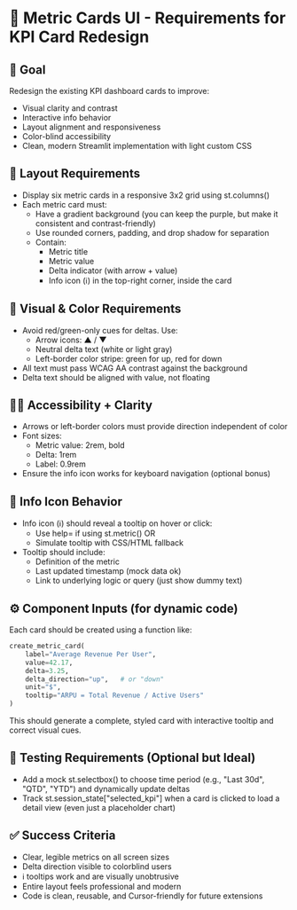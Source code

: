 # 🔧 Metric Cards UI - Requirements for KPI Card Redesign

## 🎯 Goal

Redesign the existing KPI dashboard cards to improve:
- Visual clarity and contrast
- Interactive info behavior
- Layout alignment and responsiveness
- Color-blind accessibility
- Clean, modern Streamlit implementation with light custom CSS

## 🧱 Layout Requirements
- Display six metric cards in a responsive 3x2 grid using st.columns()
- Each metric card must:
  - Have a gradient background (you can keep the purple, but make it consistent and contrast-friendly)
  - Use rounded corners, padding, and drop shadow for separation
  - Contain:
    - Metric title
    - Metric value
    - Delta indicator (with arrow + value)
    - Info icon (ℹ️) in the top-right corner, inside the card

## 🎨 Visual & Color Requirements
- Avoid red/green-only cues for deltas. Use:
  - Arrow icons: ▲ / ▼
  - Neutral delta text (white or light gray)
  - Left-border color stripe: green for up, red for down
- All text must pass WCAG AA contrast against the background
- Delta text should be aligned with value, not floating

## 🧑‍🦯 Accessibility + Clarity
- Arrows or left-border colors must provide direction independent of color
- Font sizes:
  - Metric value: 2rem, bold
  - Delta: 1rem
  - Label: 0.9rem
- Ensure the info icon works for keyboard navigation (optional bonus)

## 🧠 Info Icon Behavior
- Info icon (ℹ️) should reveal a tooltip on hover or click:
  - Use help= if using st.metric() OR
  - Simulate tooltip with CSS/HTML fallback
- Tooltip should include:
  - Definition of the metric
  - Last updated timestamp (mock data ok)
  - Link to underlying logic or query (just show dummy text)

## ⚙️ Component Inputs (for dynamic code)

Each card should be created using a function like:

```python
create_metric_card(
    label="Average Revenue Per User",
    value=42.17,
    delta=3.25,
    delta_direction="up",   # or "down"
    unit="$",
    tooltip="ARPU = Total Revenue / Active Users"
)
```

This should generate a complete, styled card with interactive tooltip and correct visual cues.

## 🧪 Testing Requirements (Optional but Ideal)
- Add a mock st.selectbox() to choose time period (e.g., "Last 30d", "QTD", "YTD") and dynamically update deltas
- Track st.session_state["selected_kpi"] when a card is clicked to load a detail view (even just a placeholder chart)

## ✅ Success Criteria
- Clear, legible metrics on all screen sizes
- Delta direction visible to colorblind users
- ℹ️ tooltips work and are visually unobtrusive
- Entire layout feels professional and modern
- Code is clean, reusable, and Cursor-friendly for future extensions 